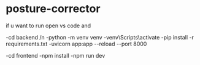 # posture-corrector


if u want to run open vs code and 


-cd backend  /n
-python -m venv venv
-venv\Scripts\activate
-pip install -r requirements.txt
-uvicorn app:app --reload --port 8000


-cd frontend
-npm install
-npm run dev
